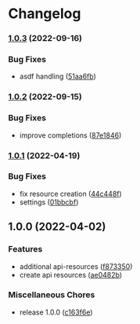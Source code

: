 # Changelog

### [1.0.3](https://github.com/joke/zim-kubectl/compare/v1.0.2...v1.0.3) (2022-09-16)


### Bug Fixes

* asdf handling ([51aa6fb](https://github.com/joke/zim-kubectl/commit/51aa6fbd6a0beeca39b5810a12ed475952bd9fd1))

### [1.0.2](https://github.com/joke/zim-kubectl/compare/v1.0.1...v1.0.2) (2022-09-15)


### Bug Fixes

* improve completions ([87e1846](https://github.com/joke/zim-kubectl/commit/87e18460f8830a64efa63bab614d90890b8159be))

### [1.0.1](https://github.com/joke/zim-kubectl/compare/v1.0.0...v1.0.1) (2022-04-19)


### Bug Fixes

* fix resource creation ([44c448f](https://github.com/joke/zim-kubectl/commit/44c448f07f7c4532ab7b920e204c577b1ef4964a))
* settings ([01bbcbf](https://github.com/joke/zim-kubectl/commit/01bbcbf3cd3bd8841a99d432736c06ee023f403f))

## 1.0.0 (2022-04-02)


### Features

* additional api-resources ([f873350](https://github.com/joke/zim-kubectl/commit/f873350a104e391eb0a174529d335f0c11d1aee6))
* create api resources ([ae0482b](https://github.com/joke/zim-kubectl/commit/ae0482b7c64cdc7304e238c7c699af1601291840))


### Miscellaneous Chores

* release 1.0.0 ([c163f6e](https://github.com/joke/zim-kubectl/commit/c163f6ece5f15ab77369e32a4cbb183e26c33809))
